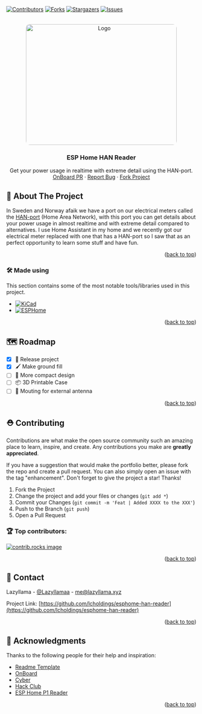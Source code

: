 <a id="readme-top"></a>
[![Contributors][contributors-shield]][contributors-url] [![Forks][forks-shield]][forks-url] [![Stargazers][stars-shield]][stars-url] [![Issues][issues-shield]][issues-url]

<!-- PROJECT LOGO -->
<br />
<div align="center">
  <a href="https://github.com/lcholdings/esphome-han-reader">
    <img src="https://cloud-9qfq8t6aj-hack-club-bot.vercel.app/0image.png" alt="Logo" style="border-radius: 10px" width="400" height="320">
  </a>

  <h3 align="center">ESP Home HAN Reader</h3>
  <p align="center">
    Get your power usage in realtime with extreme detail using the HAN-port.
    <br />
    <a href="https://github.com/hackclub/OnBoard/pull/1363">OnBoard PR</a>
    ·
    <a href="https://github.com/LCHoldings/esphome-han-reader/issues/new?labels=bug&template=bug-report---.md">Report Bug</a>
    ·
    <a href="https://github.com/LCHoldings/esphome-han-reader/fork">Fork Project</a>
  </p>
</div>


<!-- ABOUT THE PROJECT -->
## 📝 About The Project

In Sweden and Norway afaik we have a port on our electrical meters called the [HAN-port](https://github.com/u9n/hanporten) (Home Area Network), with this port you can get details about your power usage in almost realtime and with extreme detail compared to alternatives. I use Home Assistant in my home and we recently got our electrical meter replaced with one that has a HAN-port so I saw that as an perfect opportunity to learn some stuff and have fun.

<p align="right">(<a href="#readme-top">back to top</a>)</p>



### 🛠️ Made using

This section contains some of the most notable tools/libraries used in this project.

* [![KiCad](https://img.shields.io/badge/kicad-000000?style=for-the-badge&logo=kicad&color=314CB0
)](https://slack.com)
* [![ESPHome](https://img.shields.io/badge/esphome-000000?style=for-the-badge&logo=esphome&color=000000
)](https://esphome.io)


<p align="right">(<a href="#readme-top">back to top</a>)</p>

<!-- ROADMAP -->
## 🗺️ Roadmap

- [X] 🚢 Release project
- [X] 🖌️ Make ground fill
- [ ] 🤏 More compact design
- [ ] 📦 3D Printable Case
- [ ] 📡 Mouting for external antenna

<p align="right">(<a href="#readme-top">back to top</a>)</p>



<!-- CONTRIBUTING -->
## ⛑️ Contributing

Contributions are what make the open source community such an amazing place to learn, inspire, and create. Any contributions you make are **greatly appreciated**.

If you have a suggestion that would make the portfolio better, please fork the repo and create a pull request. You can also simply open an issue with the tag "enhancement".
Don't forget to give the project a star! Thanks!

1. Fork the Project
2. Change the project and add your files or changes (`git add *`)
3. Commit your Changes (`git commit -m 'Feat | Added XXXX to the XXX'`)
4. Push to the Branch (`git push`)
5. Open a Pull Request

### 🏆 Top contributors:

<a href="https://github.com/LCHoldings/esphome-han-reader/graphs/contributors">
  <img src="https://contrib.rocks/image?repo=LCHoldings/esphome-han-reader" alt="contrib.rocks image" />
</a>

<p align="right">(<a href="#readme-top">back to top</a>)</p>


<!-- CONTACT -->
## 💌 Contact

Lazyllama - [@Lazyllamaa](https://discord.com/users/754965470888722484) - me@lazyllama.xyz

Project Link: [https://github.com/lcholdings/esphome-han-reader](https://github.com/lcholdings/esphome-han-reader)

<p align="right">(<a href="#readme-top">back to top</a>)</p>



<!-- ACKNOWLEDGMENTS -->
## 🌟 Acknowledgments

Thanks to the following people for their help and inspiration:

* [Readme Template](https://github.com/othneildrew/Best-README-Template)
* [OnBoard](https://hackclub.com/onboard/)
* [Cyber](https://github.com/cyberdev-tech)
* [Hack Club](https://hackclub.com)
* [ESP Home P1 Reader](https://github.com/psvanstrom/esphome-p1reader)
<p align="right">(<a href="#readme-top">back to top</a>)</p>



<!-- MARKDOWN LINKS & IMAGES -->
<!-- https://www.markdownguide.org/basic-syntax/#reference-style-links -->
[contributors-shield]: https://img.shields.io/github/contributors/lcholdings/esphome-han-reader.svg?style=for-the-badge
[contributors-url]: https://github.com/lcholdings/esphome-han-reader/graphs/contributors
[forks-shield]: https://img.shields.io/github/forks/lcholdings/esphome-han-reader.svg?style=for-the-badge
[forks-url]: https://github.com/lcholdings/esphome-han-reader/network/members
[stars-shield]: https://img.shields.io/github/stars/lcholdings/esphome-han-reader.svg?style=for-the-badge
[stars-url]: https://github.com/lcholdings/esphome-han-reader/stargazers
[issues-shield]: https://img.shields.io/github/issues/lcholdings/esphome-han-reader.svg?style=for-the-badge
[issues-url]: https://github.com/lcholdings/esphome-han-reader/issues
